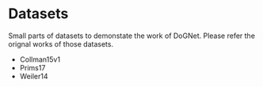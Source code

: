 # Datasets
Small parts of datasets to demonstate the work of DoGNet. Please refer the orignal works of those datasets.

* Collman15v1
* Prims17
* Weiler14


